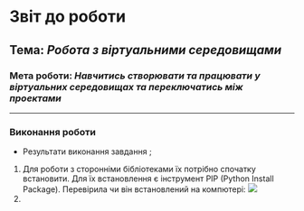 # Звіт до роботи
## Тема: _Робота з віртуальними середовищами_
### Мета роботи: _Навчитись створювати та працювати у віртуальних середовищах та переключатись між проектами_

---
### Виконання роботи
- Результати виконання завдання ;
1. Для роботи з сторонніми бібліотеками їх потрібно спочатку встановити. Для їх встановлення є інструмент PIP (Python Install Package). Перевірила чи він встановлений на компютері:  ![](pip1.jpg/)
2. 
